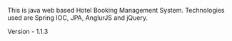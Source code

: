 This is java web based Hotel Booking Management System.
Technologies used are Spring IOC, JPA, AnglurJS and jQuery.

Version - 1.1.3